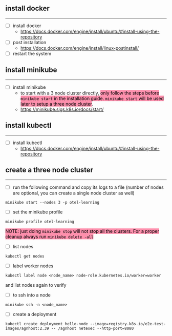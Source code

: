 
## install docker
---
- [ ] install docker 
	- https://docs.docker.com/engine/install/ubuntu/#install-using-the-repository
- [ ] post installation
	- https://docs.docker.com/engine/install/linux-postinstall/
- [ ] restart the system

## install minikube
---
- [ ] install minikube
	- to start with a 3 node cluster directly, <mark style="background: #FF5582A6;">only follow the steps before `minikube start` in the installation guide. `minikube start` will be used later to setup a three node cluster</mark>.
	- https://minikube.sigs.k8s.io/docs/start/

## install kubectl
---
- [ ] install kubectl
	- https://docs.docker.com/engine/install/ubuntu/#install-using-the-repository

## create a three node cluster
---
- [ ] run the following command and copy its logs to a file (number of nodes are optional, you can create a single node cluster as well)
```shell
minikube start --nodes 3 -p otel-learning
```

- [ ] set the minikube profile
```shell
minikube profile otel-learning
```

<mark style="background: #FF5582A6;">NOTE: just doing `minikube stop` will not stop all the clusters. For a proper cleanup always run `minikube delete -all` </mark>

- [ ] list nodes
```shell
kubectl get nodes
```

- [ ] label worker nodes 
```shell
kubectl label node <node_name> node-role.kubernetes.io/worker=worker
```
and list nodes again to verify

- [ ] to ssh into a node
```shell
minikube ssh -n <node_name>
```

- [ ] create a deployment

```shell
kubectl create deployment hello-node --image=registry.k8s.io/e2e-test-images/agnhost:2.39 -- /agnhost netexec --http-port=8080
```